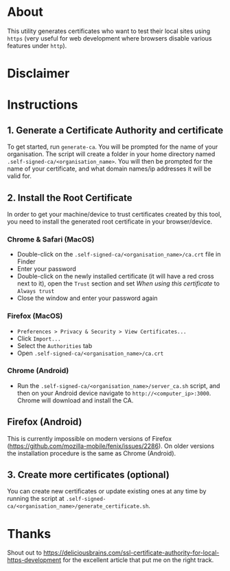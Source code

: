 # About

This utility generates certificates who want to test their local sites using `https` (very useful for web development where browsers disable various features under `http`).

# Disclaimer

# Instructions

## 1. Generate a Certificate Authority and certificate

To get started, run `generate-ca`.  You will be prompted for the name of your organisation.  The script will create a folder in your home directory named `.self-signed-ca/<organisation_name>`.  You will then be prompted for the name of your certificate, and what domain names/ip addresses it will be valid for.

## 2. Install the Root Certificate

In order to get your machine/device to trust certificates created by this tool, you need to install the generated root certificate in your browser/device.

### Chrome & Safari (MacOS)

* Double-click on the `.self-signed-ca/<organisation_name>/ca.crt` file in Finder
* Enter your password
* Double-click on the newly installed certificate (it will have a red cross next to it), open the `Trust` section and set *When using this certificate* to `Always trust`
* Close the window and enter your password again

### Firefox (MacOS)

* `Preferences > Privacy & Security > View Certificates...`
* Click `Import...`
* Select the `Authorities` tab
* Open `.self-signed-ca/<organisation_name>/ca.crt`

### Chrome (Android)

* Run the `.self-signed-ca/<organisation_name>/server_ca.sh` script, and then on your Android device navigate to `http://<computer_ip>:3000`.  Chrome will download and install the CA.

## Firefox (Android)

This is currently impossible on modern versions of Firefox (https://github.com/mozilla-mobile/fenix/issues/2286).  On older versions the installation procedure is the same as Chrome (Android).

## 3. Create more certificates (optional)

You can create new certificates or update existing ones at any time by running the script at `.self-signed-ca/<organisation_name>/generate_certificate.sh`.


# Thanks

Shout out to https://deliciousbrains.com/ssl-certificate-authority-for-local-https-development for the excellent article that put me on the right track.
